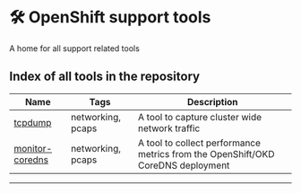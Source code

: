 # 🛠  OpenShift support tools

A home for all support related tools


## Index of all tools in the repository

| Name       | Tags               | Description                                    |
| ---------- | ------------------ | ---------------------------------------------- |
| [tcpdump]  | networking, pcaps  | A tool to capture cluster wide network traffic |
| [monitor-coredns]  | networking, pcaps  | A tool to collect performance metrics from the OpenShift/OKD CoreDNS deployment |


---
[tcpdump]: tcpdump
[monitor-coredns]: monitor/coredns
